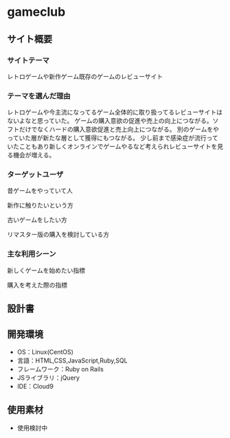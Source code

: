 # gameclub

## サイト概要
### サイトテーマ
レトロゲームや新作ゲーム既存のゲームのレビューサイト
### テーマを選んだ理由
レトロゲームや今主流になってるゲーム全体的に取り扱ってるレビューサイトはないよなと思っていた。
ゲームの購入意欲の促進や売上の向上につながる。ソフトだけでなくハードの購入意欲促進と売上向上につながる。
別のゲームをやっていた層が新たな層として獲得にもつながる。
少し前まで感染症が流行っていたこともあり新しくオンラインでゲームやるなど考えられレビューサイトを見る機会が増える。
### ターゲットユーザ
昔ゲームをやっていて人

新作に触りたいという方

古いゲームをしたい方

リマスター版の購入を検討している方

### 主な利用シーン

新しくゲームを始めたい指標

購入を考えた際の指標

## 設計書


## 開発環境
- OS：Linux(CentOS)
- 言語：HTML,CSS,JavaScript,Ruby,SQL
- フレームワーク：Ruby on Rails
- JSライブラリ：jQuery
- IDE：Cloud9

## 使用素材
- 使用検討中